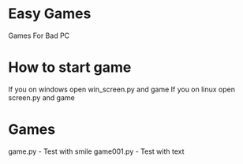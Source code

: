 # Easy Games
Games For Bad PC
# How to start game
If you on windows open win_screen.py and game
If you on linux open screen.py and game
# Games
game.py - Test with smile
game001.py - Test with text
